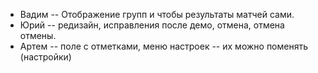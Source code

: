 * Вадим -- Отображение групп и чтобы результаты матчей сами.
* Юрий -- редизайн, исправления после демо, отмена, отмена отмены.
* Артем -- поле с отметками, меню настроек -- их можно поменять (настройки)
